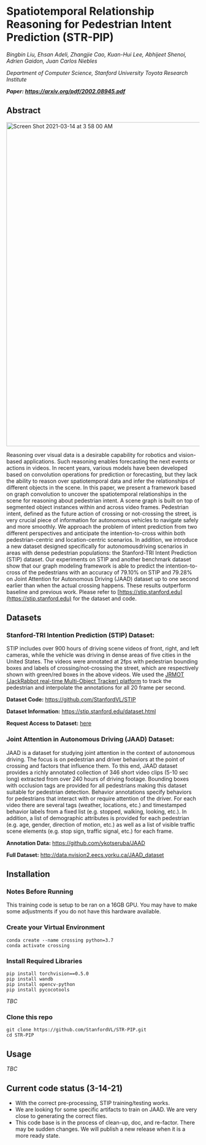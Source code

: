 # Spatiotemporal Relationship Reasoning for Pedestrian Intent Prediction (STR-PIP)
_Bingbin Liu, Ehsan Adeli, Zhangjie Cao, Kuan-Hui Lee, Abhijeet Shenoi, Adrien Gaidon, Juan Carlos Niebles_


_Department of Computer Science, Stanford University_
_Toyota Research Institute_

**_Paper: https://arxiv.org/pdf/2002.08945.pdf_**

## Abstract 
<img width="844" alt="Screen Shot 2021-03-14 at 3 58 00 AM" src="https://user-images.githubusercontent.com/57520931/111061386-8f98d800-8479-11eb-936b-df5149811f17.png"></img>

Reasoning over visual data is a desirable capability for robotics and vision-based applications. Such reasoning enables forecasting the next events or actions in videos. In recent years, various models have been developed based on convolution operations for prediction or forecasting, but they lack the ability to reason over spatiotemporal data and infer the relationships of different objects in the scene. In this paper, we present a framework based on graph convolution to uncover the spatiotemporal relationships in the scene for reasoning about pedestrian intent. A scene graph is built on top of segmented object instances within and across video frames. Pedestrian intent, defined as the future action of crossing or not-crossing the street, is very crucial piece of information for autonomous vehicles to navigate safely and more smoothly. We approach the problem of intent prediction from two different perspectives and anticipate the intention-to-cross within both pedestrian-centric and location-centric scenarios. In addition, we introduce a new dataset designed specifically for autonomousdriving scenarios in areas with dense pedestrian populations: the Stanford-TRI Intent Prediction (STIP) dataset. Our experiments on STIP and another benchmark dataset show that our graph modeling framework is able to predict the intention-to-cross of the pedestrians with an accuracy of 79.10% on STIP and 79.28% on Joint Attention for Autonomous Driving (JAAD) dataset up to one second earlier than when the actual crossing happens. These results outperform baseline and previous work. Please refer to [https://stip.stanford.edu](https://stip.stanford.edu) for the dataset and code.

## Datasets
### Stanford-TRI Intention Prediction (STIP) Dataset: 
STIP includes over 900 hours of driving scene videos of front, right, and left cameras, while the vehicle was driving in dense areas of five cities in the United States. The videos were annotated at 2fps with pedestrian bounding boxes and labels of crossing/not-crossing the street, which are respectively shown with green/red boxes in the above videos. We used the [JRMOT (JackRabbot real-time Multi-Object Tracker) platform](https://sites.google.com/view/jrmot) to track the pedestrian and interpolate the annotations for all 20 frame per second.

**Dataset Code:** https://github.com/StanfordVL/STIP

**Dataset Information:** https://stip.stanford.edu/dataset.html

**Request Access to Dataset:** [here](https://docs.google.com/forms/d/e/1FAIpQLSdG5CLJQs7QWY27uIkZj27O4XDm0-OsZVEmBRiHB8EaCoNZXA/viewform)

### Joint Attention in Autonomous Driving (JAAD) Dataset:
JAAD is a dataset for studying joint attention in the context of autonomous driving. The focus is on pedestrian and driver behaviors at the point of crossing and factors that influence them. To this end, JAAD dataset provides a richly annotated collection of 346 short video clips (5-10 sec long) extracted from over 240 hours of driving footage. Bounding boxes with occlusion tags are provided for all pedestrians making this dataset suitable for pedestrian detection.
Behavior annotations specify behaviors for pedestrians that interact with or require attention of the driver. For each video there are several tags (weather, locations, etc.) and timestamped behavior labels from a fixed list (e.g. stopped, walking, looking, etc.). In addition, a list of demographic attributes is provided for each pedestrian (e.g. age, gender, direction of motion, etc.) as well as a list of visible traffic scene elements (e.g. stop sign, traffic signal, etc.) for each frame. 

**Annotation Data:** https://github.com/ykotseruba/JAAD

**Full Dataset:** http://data.nvision2.eecs.yorku.ca/JAAD_dataset

## Installation

### Notes Before Running

This training code is setup to be ran on a 16GB GPU. You may have to make some adjustments if you do not have this hardware available.

### Create your Virtual Environment
```
conda create --name crossing python=3.7
conda activate crossing
```

### Install Required Libraries
```
pip install torchvision==0.5.0
pip install wandb
pip install opencv-python
pip install pycocotools
```
_TBC_

### Clone this repo
```
git clone https://github.com/StanfordVL/STR-PIP.git
cd STR-PIP
```

## Usage
_TBC_


## Current code status (3-14-21)

* With the correct pre-processing, STIP training/testing works.
* We are looking for some specific artifacts to train on JAAD. We are very close to generating the correct files.
* This code base is in the process of clean-up, doc, and re-factor. There may be sudden changes. We will publish a new release when it is a more ready state.

